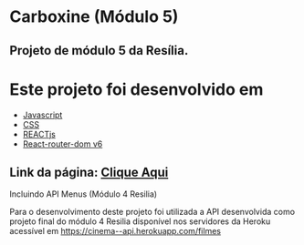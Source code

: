# Carboxine (Módulo 5)

## Projeto de módulo 5 da Resília.

Este projeto foi desenvolvido em
=================
<!--ts-->
   * [Javascript](#Javascript)
   * [CSS](#CSS)
   * [REACTjs](#REACTjs)
   * [React-router-dom v6](#router-dom)

## Link da página: [Clique Aqui](https://carboxine.netlify.app)

Incluindo API Menus (Módulo 4 Resilia)

Para o desenvolvimento deste projeto foi utilizada a API desenvolvida como projeto final do módulo 4 Resilia disponível nos servidores da Heroku acessível em https://cinema--api.herokuapp.com/filmes
<!--te-->

